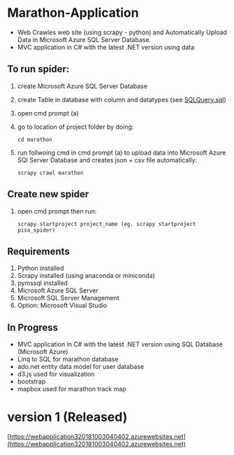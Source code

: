 # Marathon-Application
 * Web Crawles web site (using scrapy - python) and Automatically Upload Data in Microsoft Azure SQL Server Database.
 * MVC application in C# with the latest .NET version using data


## To run spider:

1. create Microsoft Azure SQL Server Database

2. create Table in database with column and datatypes (see [SQLQuery.sql](https://github.com/sharad97/Marathon-Application-/blob/Development/SQLQuery.sql))

3. open cmd prompt (a)

4. go to location of project folder by doing:
   ```
   cd marathon
   ```
   
5. run follwoing cmd in cmd prompt (a) to upload data into Microsoft Azure SQl Server Database
   and creates json + csv file automatically:
   ```
   scrapy crawl marathon
   ```
   
## Create new spider

1. open cmd prompt then run:
   ```
   scrapy startproject project_name (eg. scrapy startproject pisa_spider)
   ```
   
## Requirements 

1. Python installed
2. Scrapy installed (using anaconda or miniconda)
3. pymssql installed
4. Microsoft Azure SQL Server
5. Microsoft SQL Server Management
6. Option: Microsoft Visual Studio

 ## In Progress
 * MVC application in C# with the latest .NET version using SQL Database (Microsoft Azure)
 * Linq to SQL for marathon database
 * ado.net entity data model for user database
 * d3.js used for visualization
 * bootstrap
 * mapbox used for marathon track map
 
 # version 1 (Released)
 [https://webapplication320181003040402.azurewebsites.net](https://webapplication320181003040402.azurewebsites.net)
